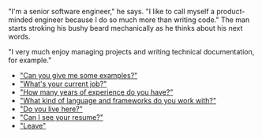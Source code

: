 "I'm a senior software engineer," he says. "I like to call myself a product-minded engineer because I do so much more than writing code." The man starts stroking his bushy beard mechanically as he thinks about his next words.

"I very much enjoy managing projects and writing technical documentation, for example."

- ["Can you give me some examples?"](projects.md)
- ["What's your current job?"](work.md)
- ["How many years of experience do you have?"](senior.md)
- ["What kind of language and frameworks do you work with?"](stack.md)
- ["Do you live here?"](where.md)
- ["Can I see your resume?"](resume.md)
- ["Leave"](leave.md)
